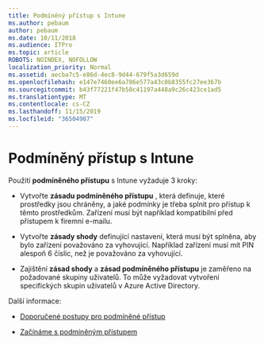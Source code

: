 ```yaml
---
title: Podmíněný přístup s Intune
ms.author: pebaum
author: pebaum
ms.date: 10/11/2018
ms.audience: ITPro
ms.topic: article
ROBOTS: NOINDEX, NOFOLLOW
localization_priority: Normal
ms.assetid: aecba7c5-e86d-4ec8-9d44-679f5a3d659d
ms.openlocfilehash: e147e7460ee6a786e577a43c0b8355fc27ee367b
ms.sourcegitcommit: b43f77221f47b50c41197a448a9c26c423ce1ad5
ms.translationtype: MT
ms.contentlocale: cs-CZ
ms.lasthandoff: 11/15/2019
ms.locfileid: "36504987"
---
```

# <a name="conditional-access-with-intune"></a>Podmíněný přístup s Intune

Použití **podmíněného přístupu** s Intune vyžaduje 3 kroky: 
  
- Vytvořte **zásadu podmíněného přístupu** , která definuje, které prostředky jsou chráněny, a jaké podmínky je třeba splnit pro přístup k těmto prostředkům. Zařízení musí být například kompatibilní před přístupem k firemní e-mailu. 
    
- Vytvořte **zásady shody** definující nastavení, která musí být splněna, aby bylo zařízení považováno za vyhovující. Například zařízení musí mít PIN alespoň 6 číslic, než je považováno za vyhovující. 
    
- Zajištění **zásad shody** a **zásad podmíněného přístupu** je zaměřeno na požadované skupiny uživatelů. To může vyžadovat vytvoření specifických skupin uživatelů v Azure Active Directory. 
    
Další informace:
  
- [Doporučené postupy pro podmíněné přístup](https://docs.microsoft.com/azure/active-directory/conditional-access/best-practices)
    
- [Začínáme s podmíněným přístupem](https://docs.microsoft.com/azure/active-directory/active-directory-conditional-access-azure-portal-get-started)
    

